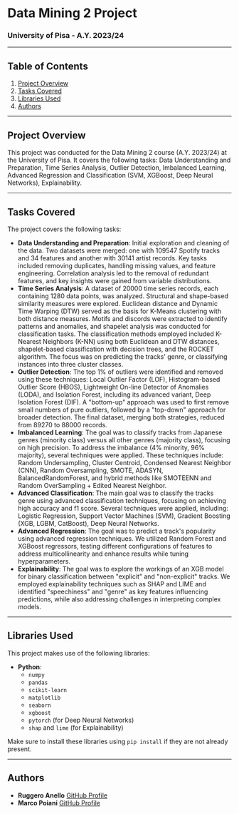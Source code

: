 # Data Mining 2 Project

### University of Pisa - A.Y. 2023/24

---

## Table of Contents
1. [Project Overview](#project-overview)
2. [Tasks Covered](#tasks-covered)
3. [Libraries Used](#libraries-used)
4. [Authors](#authors)

---

## Project Overview
This project was conducted for the Data Mining 2 course (A.Y. 2023/24) at the University of Pisa. It covers the following tasks: Data Understanding and Preparation, Time Series Analysis, Outlier Detection, Imbalanced Learning, Advanced Regression and Classification (SVM, XGBoost, Deep Neural Networks), Explainability.

---

## Tasks Covered
The project covers the following tasks:
- **Data Understanding and Preparation**: Initial exploration and cleaning of the data. Two datasets were merged: one with 109547 Spotify tracks and 34 features and another with 30141 artist records. Key tasks included removing duplicates, handling missing values, and feature engineering. Correlation analysis led to the removal of redundant features, and key insights were gained from variable distributions.
- **Time Series Analysis**: A dataset of 20000 time series records, each containing 1280 data points, was analyzed. Structural and shape-based similarity measures were explored. Euclidean distance and Dynamic Time Warping (DTW) served as the basis for K-Means clustering with both distance measures. Motifs and discords were extracted to identify patterns and anomalies, and shapelet analysis was conducted for classification tasks. The classification methods employed included K-Nearest Neighbors (K-NN) using both Euclidean and DTW distances, shapelet-based classification with decision trees, and the ROCKET algorithm. The focus was on predicting the tracks' genre, or classifying instances into three cluster classes.
- **Outlier Detection**: The top 1% of outliers were identified and removed using these techniques: Local Outlier Factor (LOF), Histogram-based Outlier Score (HBOS), Lightweight On-line Detector of Anomalies (LODA), and Isolation Forest, including its advanced variant, Deep Isolation Forest (DIF). A "bottom-up" approach was used to first remove small numbers of pure outliers, followed by a "top-down" approach for broader detection. The final dataset, merging both strategies, reduced from 89270 to 88000 records.
- **Imbalanced Learning**: The goal was to classify tracks from Japanese genres (minority class) versus all other genres (majority class), focusing on high precision. To address the imbalance (4% minority, 96% majority), several techniques were applied. These techniques include: Random Undersampling, Cluster Centroid, Condensed Nearest Neighbor (CNN), Random Oversampling, SMOTE, ADASYN, BalancedRandomForest, and hybrid methods like SMOTEENN and Random OverSampling + Edited Nearest Neighbor.
- **Advanced Classification**: The main goal was to classify the tracks genre using advanced classification techniques, focusing on achieving high accuracy and f1 score. Several techniques were applied, including: Logistic Regression, Support Vector Machines (SVM), Gradient Boosting (XGB, LGBM, CatBoost),  Deep Neural Networks.
- **Advanced Regression**: The goal was to predict a track's popularity using advanced regression techniques. We utilized Random Forest and XGBoost regressors, testing different configurations of features to address multicollinearity and enhance results while tuning hyperparameters.
- **Explainability**: The goal was to explore the workings of an XGB model for binary classification between "explicit" and "non-explicit" tracks. We employed explainability techniques such as SHAP and LIME and identified "speechiness" and "genre" as key features influencing predictions, while also addressing challenges in interpreting complex models.

---

## Libraries Used
This project makes use of the following libraries:
- **Python**:
  - `numpy`
  - `pandas`
  - `scikit-learn`
  - `matplotlib`
  - `seaborn`
  - `xgboost`
  - `pytorch` (for Deep Neural Networks)
  - `shap` and `lime` (for Explainability)
    

Make sure to install these libraries using `pip install` if they are not already present.

---

## Authors
- **Ruggero Anello** [GitHub Profile](https://github.com/RuggeroAnello)
- **Marco Poiani** [GitHub Profile](https://github.com/MarcoPoiani00)
